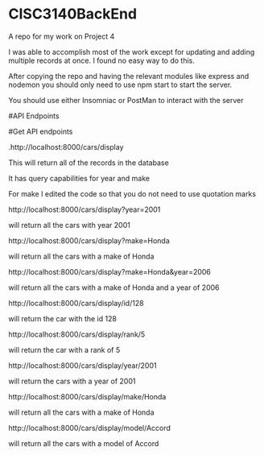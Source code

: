 # CISC3140BackEnd
A repo for my work on Project 4

I was able to accomplish most of the work except for updating and adding multiple records at once.
I found no easy way to do this.


After copying the repo and having the relevant modules like express and nodemon you should only need to use npm start to start the server.

You should use either Insomniac or PostMan to interact with the server


#API Endpoints


#Get API endpoints

.http://localhost:8000/cars/display

This will return all of the records in the database

It has query capabilities for year and make

For make I edited the code so that you do not need to use quotation marks

http://localhost:8000/cars/display?year=2001

will return all the cars with year 2001

http://localhost:8000/cars/display?make=Honda

will return all the cars with a make of Honda


http://localhost:8000/cars/display?make=Honda&year=2006

will return all the cars with a make of Honda and a year of 2006


http://localhost:8000/cars/display/id/128

will return the car with the id 128


http://localhost:8000/cars/display/rank/5

will return the car with a rank of 5


http://localhost:8000/cars/display/year/2001

will return the cars with a year of 2001

http://localhost:8000/cars/display/make/Honda

will return all the cars with a make of Honda


http://localhost:8000/cars/display/model/Accord

will return all the cars with a model of Accord





